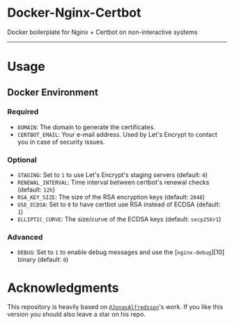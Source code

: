 # Docker-Nginx-Certbot

Docker boilerplate for Nginx + Certbot on non-interactive systems

---

# Usage

## Docker Environment

### Required

- `DOMAIN`: The domain to generate the certificates.
- `CERTBOT_EMAIL`: Your e-mail address. Used by Let's Encrypt to contact you in case of security issues.

### Optional

- `STAGING`: Set to `1` to use Let's Encrypt's staging servers (default: `0`)
- `RENEWAL_INTERVAL`: Time interval between certbot's renewal checks (default: `12h`)
- `RSA_KEY_SIZE`: The size of the RSA encryption keys (default: `2048`)
- `USE_ECDSA`: Set to `0` to have certbot use RSA instead of ECDSA (default: `1`)
- `ELLIPTIC_CURVE`: The size/curve of the ECDSA keys (default: `secp256r1`)

### Advanced

- `DEBUG`: Set to `1` to enable debug messages and use the [`nginx-debug`][10] binary (default: `0`)

# Acknowledgments

This repository is heavily based on [`@JonasAlfredsson`][1]'s work. If you like this version you should also leave a star on his repo.

[1]: https://github.com/JonasAlfredsson/docker-nginx-certbot
